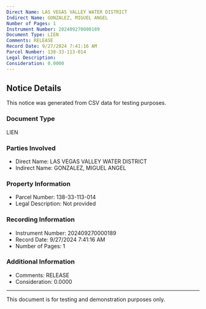 ```yaml
---
Direct Name: LAS VEGAS VALLEY WATER DISTRICT
Indirect Name: GONZALEZ, MIGUEL ANGEL
Number of Pages: 1
Instrument Number: 202409270000189
Document Type: LIEN
Comments: RELEASE
Record Date: 9/27/2024 7:41:16 AM
Parcel Number: 138-33-113-014
Legal Description: 
Consideration: 0.0000
---
```


## Notice Details

This notice was generated from CSV data for testing purposes.

### Document Type
LIEN

### Parties Involved
- Direct Name: LAS VEGAS VALLEY WATER DISTRICT
- Indirect Name: GONZALEZ, MIGUEL ANGEL

### Property Information
- Parcel Number: 138-33-113-014
- Legal Description: Not provided

### Recording Information
- Instrument Number: 202409270000189
- Record Date: 9/27/2024 7:41:16 AM
- Number of Pages: 1

### Additional Information
- Comments: RELEASE
- Consideration: 0.0000

---

This document is for testing and demonstration purposes only.

